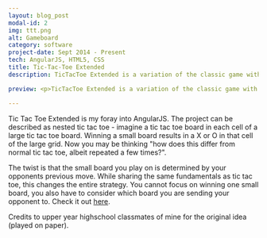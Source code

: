 ```yaml
---
layout: blog_post
modal-id: 2
img: ttt.png
alt: Gameboard
category: software
project-date: Sept 2014 - Present
tech: AngularJS, HTML5, CSS
title: Tic-Tac-Toe Extended
description: TicTacToe Extended is a variation of the classic game with added complexity and a larger playing board. Play the game <a href="http://www.derekytchen.com/TicTacToe-Extended">here</a>! The board looks like a normal tic tac toe board, with a small tic tac toe board in each cell. Win each small board like any other tic tac toe game to mark it with an X or O. Get three small boards in a line to win the game! Here's the twist&#58; the move you make on the small board determines the next small board your opponent plays on, forcing you to consider the state of the small board and the large board at the same time. Currently features two players on the same computer. Read more about the rules and how it was developed <a href="">here</a>.

preview: <p>TicTacToe Extended is a variation of the classic game with added complexity and a larger playing board. Play the game <a href="http://www.derekytchen.com/TicTacToe-Extended">here</a>!</p> <p>The project can be described as nested tic tac toe - imagine a tic tac toe board in each cell of a large tic tac toe board. Winning a small board results in a X or O in that cell of the large grid. Now you may be thinking "how does this differ from normal tic tac toe, albeit repeated a few times?". </p>

---
```


<p>Tic Tac Toe Extended is my foray into AngularJS. The project can be described as nested tic tac toe - imagine a tic
tac toe board in each cell of a large tic tac toe board. Winning a small board results in a X or O in that cell of the
large grid. Now you may be thinking "how does this differ from normal tic tac toe, albeit repeated a few times?". </p>
<p>The twist is that the small board you play on is determined by your opponents previous move. While sharing the same
fundamentals as tic tac toe, this changes the entire strategy. You cannot focus on winning one small board, you also
have to consider which board you are sending your opponent to. Check it out <a href="http://derekytchen.com/TicTacToe-Extended/">here</a>.</p>
<p> Credits to upper year highschool classmates of mine for the original idea (played on paper).</p>